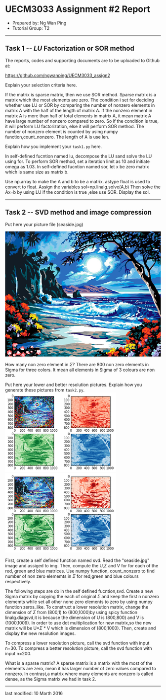 UECM3033 Assignment #2 Report
========================================================

- Prepared by: Ng Wan Ping
- Tutorial Group: T2

--------------------------------------------------------

## Task 1 --  $LU$ Factorization or SOR method

The reports, codes and supporting documents are to be uploaded to Github at: 

https://github.com/ngwanping/UECM3033_assign2

Explain your selection criteria here.

If the matrix is sparse matrix, then we use SOR method.
Sparse matrix is a matrix which the most elements are zero.
The condition i set for deciding whether use LU or SOR by comparing the number of nonzero elements in matrix A with the half of the length of matrix A.
If the nonzero element in matrix A is more than half of total elements in matrix A, it mean matrix A have large number of nonzero compared to zero.
So if the condition is true, it will perform LU factorization, else it will perform SOR method.
The number of nonzero element is counted by using numpy function,count_nonzero.
The length of A is use len.


Explain how you implement your `task1.py` here.

In self-defined fucntion named lu, decompose the LU sand solve the LU using for.
To perform SOR method, set a iteration limit as 10 and initiate omega as 1.03.
In self-defined fucntion named sor, let x be zero matrix which is same size as matrix b.

Use np.array to make the A and b to be a matrix.
astype float is used to convert to float.
Assign the variables sol=np.linalg.solve(A,b) 
Then solve the Ax=b by using LU if the condition is true ,else use SOR.
Display the sol.




---------------------------------------------------------

## Task 2 -- SVD method and image compression

Put here your picture file (seaside.jpg)

![seaside.jpg](seaside.jpg)

How many non zero element in $\Sigma$?
There are 800 non zero elements in Sigma for three colors.
It mean all elements in Sigma of 3 colours are non zero.

Put here your lower and better resolution pictures. Explain how you generate
these pictures from `task2.py`.
![lower.png](lower.png)
![better.png](better.png)


First, create a self defined function named svd. Read the "seaside.jpg" image and assiged to img.
Then, compute the U,$\Sigma$ and V for for each of the red, green and blue matrices.
Use numpy function, count_nonzero to find number of non zero elememts in $\Sigma$ for red,green and blue colours respectively.

The following steps are do in the self defined fucntion,svd.
Create a new Sigma matrix by copying the each of original $\Sigma$ and keep the first n nonzero elememts while set all other none zero elements to zero by using numpy function zeros_like.
To construct a lower resolution matrix, change the dimension of $\Sigma$ from (800,1) to (800,1000)by using spicy function linalg.diagsvd,it is because the dimension of U is (800,800) and V is (1000,1009).
In order to use dot multiplication for new matrix,so the new matrix will be U*$\Sigma$ * V which is dimension of (800,1000).
Then, create and display the new resolution images.


To compress a lower resolution picture, call the svd function with input n=30.
To compress a better resolution picture, call the svd function with input n=200.


What is a sparse matrix?
A sparse matrix is a matrix with the most of the elememts are zero, mean it has larger number of zero values compared to nonzero.
In contrast,a matrix where many elements are nonzero is called dense, as the Sigma matrix we had in task 2.


-----------------------------------

last modified: 10 Marth 2016
